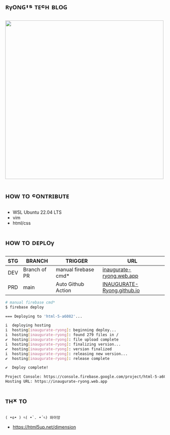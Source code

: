 # ᴿᵞᴼᴺᴳ'ˢ ᵀᴱᶜᴴ ᴮᴸᴼᴳ
<img src = "https://github.com/INAUGURATE-Ryong/INAUGURATE-Ryong.github.io/assets/62015109/c14b926f-65ab-4641-bd61-d4e1d337fae7" width=500/>

# ᴴᴼᵂ ᵀᴼ ᶜᴼᴺᵀᴿᴵᴮᵁᵀᴱ
- WSL Ubuntu 22.04 LTS
- vim
- html/css


# ᴴᴼᵂ ᵀᴼ ᴰᴱᴾᴸᴼᵞ
|STG|BRANCH|TRIGGER|URL|
|------|---|---|---
|DEV|Branch of PR|manual firebase cmd*|[inaugurate-ryong.web.app](https://inaugurate-ryong.web.app/)|
|PRD|main|Auto Github Action|[INAUGURATE-Ryong.github.io](https:INAUGURATE-Ryong.github.io/)|
```bash
# manual firebase cmd*
$ firebase deploy

=== Deploying to 'html-5-a6082'...

i  deploying hosting
i  hosting[inaugurate-ryong]: beginning deploy...
i  hosting[inaugurate-ryong]: found 279 files in /
✔  hosting[inaugurate-ryong]: file upload complete
i  hosting[inaugurate-ryong]: finalizing version...
✔  hosting[inaugurate-ryong]: version finalized
i  hosting[inaugurate-ryong]: releasing new version...
✔  hosting[inaugurate-ryong]: release complete

✔  Deploy complete!

Project Console: https://console.firebase.google.com/project/html-5-a6082/overview
Hosting URL: https://inaugurate-ryong.web.app
```

# ᵀᴴˣ ᵀᴼ
```
( •o• ) ﾍ( •̀ . •́ ﾍ) 와아앙
```
- https://html5up.net/dimension
